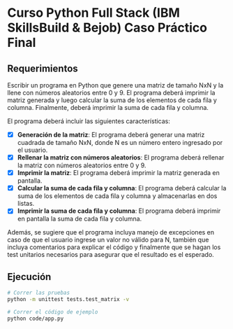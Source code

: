 # Curso Python Full Stack (IBM SkillsBuild & Bejob) Caso Práctico Final

## Requerimientos

Escribir un programa en Python que genere una matriz de tamaño NxN y la llene con números aleatorios entre 0 y 9. El programa deberá imprimir la matriz generada y luego calcular la suma de los elementos de cada fila y columna. Finalmente, deberá imprimir la suma de cada fila y columna.

El programa deberá incluir las siguientes características:

-   [x] **Generación de la matriz**: El programa deberá generar una matriz cuadrada de tamaño NxN, donde N es un número entero ingresado por el usuario.
-   [x] **Rellenar la matriz con números aleatorios**: El programa deberá rellenar la matriz con números aleatorios entre 0 y 9.
-   [x] **Imprimir la matriz**: El programa deberá imprimir la matriz generada en pantalla.
-   [x] **Calcular la suma de cada fila y columna**: El programa deberá calcular la suma de los elementos de cada fila y columna y almacenarlas en dos listas.
-   [x] **Imprimir la suma de cada fila y columna**: El programa deberá imprimir en pantalla la suma de cada fila y columna.

Además, se sugiere que el programa incluya manejo de excepciones en caso de que el usuario ingrese un valor no válido para N, también que incluya comentarios para explicar el código y finalmente que se hagan los test unitarios necesarios para asegurar que el resultado es el esperado.

## Ejecución

```bash
# Correr las pruebas
python -m unittest tests.test_matrix -v

# Correr el código de ejemplo
python code/app.py
```
